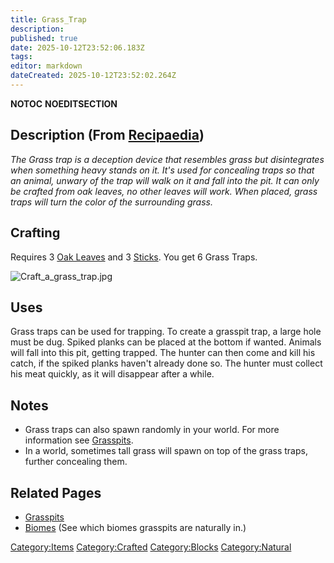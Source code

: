```yaml
---
title: Grass_Trap
description: 
published: true
date: 2025-10-12T23:52:06.183Z
tags: 
editor: markdown
dateCreated: 2025-10-12T23:52:02.264Z
---
```


__NOTOC__ __NOEDITSECTION__

## Description (From [Recipaedia](Recipaedia "wikilink"))

*The Grass trap is a deception device that resembles grass but
disintegrates when something heavy stands on it. It's used for
concealing traps so that an animal, unwary of the trap will walk on it
and fall into the pit. It can only be crafted from oak leaves, no other
leaves will work. When placed, grass traps will turn the color of the
surrounding grass.*

## <span style="font-size:20px;">Crafting</span>

Requires 3 [Oak Leaves](Oak_Leaves "wikilink") and
3 [Sticks](Stick "wikilink"). You get 6 Grass Traps.

![Craft_a_grass_trap.jpg](Craft_a_grass_trap.jpg
"Craft_a_grass_trap.jpg")

## Uses

Grass traps can be used for trapping. To create a grasspit trap, a large
hole must be dug. Spiked planks can be placed at the bottom if wanted.
Animals will fall into this pit, getting trapped. The hunter can then
come and kill his catch, if the spiked planks haven't already done so.
The hunter must collect his meat quickly, as it will disappear after a
while.

## Notes

  - Grass traps can also spawn randomly in your world. For more
    information see [Grasspits](Grasspits "wikilink").
  - In a world, sometimes tall grass will spawn on top of the grass
    traps, further concealing them.

## Related Pages

  - [Grasspits](Grasspits "wikilink")
  - [Biomes](Biomes "wikilink") (See which biomes grasspits are
    naturally in.)

[Category:Items](Category:Items "wikilink")
[Category:Crafted](Category:Crafted "wikilink")
[Category:Blocks](Category:Blocks "wikilink")
[Category:Natural](Category:Natural "wikilink")
